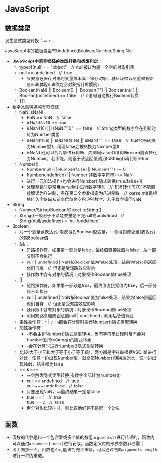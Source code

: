 # JavaScript

## 数据类型  

发生隐式类型转换：`==` `+` `-`

JavaScript中的数据类型有Undefined,Boolean,Number,String,Null

* **JavaScript中奇奇怪怪的类型转换和类型判定：**
  * typeof(null) == "object"&#8195;//&#8194;null被认为是一个空的对象引用
  * null == undefined&#8195;//&#8194;true
    * 只要意在保存对象的变量暂未真正保存对象，就应该给该变量赋初始值null(体现null作为空对象指针的惯例)
  * Boolean(NaN) || Boolean(0) || Boolean("") || Boolean(null) || Boolean(undefined) == false&#8195;//&#8194;if语句自动执行Boolean转换
  * 111
* 数字类型转换的奇奇怪怪：
  * NaN/isNaN()
    * NaN == NaN&#8195;//&#8194;false
    * isNaN(NaN) == true
    * isNaN(10) || isNaN("10") == false&#8195;//&#8194;String类型的数字会在判断时转为Number类型
    * isNaN(true) || isNaN(false) || isNaN("") == false&#8195;//&#8194;true会被转换为Number型1，同理false会被转换为Number型0
    * isNaN()还可以对对象进行判断，先调用valueOf()判断return能否转化为Number，若不能，则基于该返回值调用toString()再判断return
  * Number()
    * Number(null) || Number(false) || Number("") == 0
    * Number(undefined) || Number(非数字字符串) == NaN
    * 进行一元加法操作`+`也会进行Number()隐式转换(true/false+1)
    * 处理整数时更常用parseInt()进行数字转化&#8195;//&#8194;ES6转化"070"不能直接解读为八进制，需在第二个参数指定为八进制数&#8195;//&#8194;parseInt()是根据传入字符串从前向后忽略空格识别数字，若无数字返回NaN
* String
  * Number/String/Boolean/Object.toString()
  * String()一般用于不清楚变量是不是null或undefined&#8195;//&#8194;String(null/undefined) = 'null/undefined'
* Boolean
  * 对一个变量或表达式`!`取反得到Boolean型变量，`!!`则得到原变量(表达式)的原Boolean值
  * &&：
    * 短路操作符，如果第一部分是false，最终值直接赋值为false，后一部分则不会执行
    * null  |  undefined  |  NaN按Boolean值为false处理，结果为false则返回他们自身&#8195;//&#8194;但还是受短路效应影响
    * 操作数中含有对象的情况：对象视作Boolean值true处理
  * ||
    * 短路操作符，如果第一部分是true，最终值直接赋值为true，后一部分则不会执行
    * null  |  undefined  |  NaN按Boolean值为false处理，结果为false则返回他们自身&#8195;//&#8194;但还是受短路效应影响
    * 操作数中含有对象的情况：对象视作Boolean值true处理
    * 利用短路原理防止赋值null  |  undefined，利用后备值保证
  * 乘性操作符：`*`  |  `/`  |  `%`都会在计算时进行Number()隐式类型转换
  * 加性操作符：
    * `+`不会主动Number()隐式类型转换，当有字符串出现时反而会对Number进行toString()的隐式转换
    * `-`会在计算时进行Number()隐式类型转换
  * 比较(大于小于和大于等于小于等于)时，两方都是字符串根据ASCII值进行对比，任意一边出现Number型，就全部Number()转换后对比，任一边出现NaN，结果都为false
  * ==  &  ===
    * `==`会触发隐式类型转换(有数字全部转为Number())
    * null == undefined&#8195;//&#8194;true  
      null === undefined&#8195;//&#8194;false
    * 只要出现NaN，`==`最终结果一定是false
    * true == 1&#8195;//&#8194;true  
      true == 2&#8195;//&#8194;false
    * 两个对象比较(==)，则比较他们是不是同一个对象

## 函数

* 函数的传参是以一个包含零或多个值的数组`arguments[]`进行传递的，函数内可以通过`arguments[index]`进行获取，函数定义时的形式参数非必需；
* 因上面那一点，函数也不可能做到完全重载，可以通过判断`arguments.length`进行一种伪重载。
